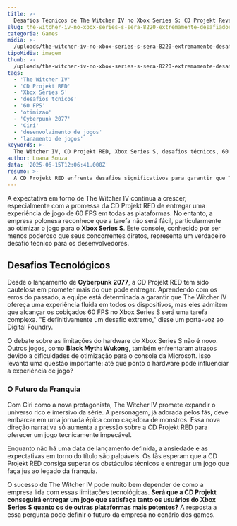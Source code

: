 ```yaml
---
title: >-
  Desafios Técnicos de The Witcher IV no Xbox Series S: CD Projekt Revela Dificuldades
slug: the-witcher-iv-no-xbox-series-s-sera-8220-extremamente-desafiador-8221-diz-cd-projekt
categoria: Games
midia: >-
  /uploads/the-witcher-iv-no-xbox-series-s-sera-8220-extremamente-desafiador-8221-diz-cd-projekt-thumb.jpg
tipoMidia: imagem
thumb: >-
  /uploads/the-witcher-iv-no-xbox-series-s-sera-8220-extremamente-desafiador-8221-diz-cd-projekt-thumb.jpg
tags:
  - 'The Witcher IV'
  - 'CD Projekt RED'
  - 'Xbox Series S'
  - 'desafios tcnicos'
  - '60 FPS'
  - 'otimizao'
  - 'Cyberpunk 2077'
  - 'Ciri'
  - 'desenvolvimento de jogos'
  - 'lanamento de jogos'
keywords: >-
  The Witcher IV, CD Projekt RED, Xbox Series S, desafios técnicos, 60 FPS, otimização, Cyberpunk 2077, Ciri, desenvolvimento de jogos, lançamento de jogos
author: Luana Souza
data: '2025-06-15T12:06:41.000Z'
resumo: >-
  A CD Projekt RED enfrenta desafios significativos para garantir que The Witcher IV funcione a 60 FPS no Xbox Series S. A experiência de jogo consistente e de alta qualidade é o foco, mesmo com hardware menos poderoso.
---
```


A expectativa em torno de The Witcher IV continua a crescer, especialmente com a promessa da CD Projekt RED de entregar uma experiência de jogo de 60 FPS em todas as plataformas. No entanto, a empresa polonesa reconhece que a tarefa não será fácil, particularmente ao otimizar o jogo para o **Xbox Series S**. Este console, conhecido por ser menos poderoso que seus concorrentes diretos, representa um verdadeiro desafio técnico para os desenvolvedores.

## Desafios Tecnológicos

Desde o lançamento de **Cyberpunk 2077**, a CD Projekt RED tem sido cautelosa em prometer mais do que pode entregar. Aprendendo com os erros do passado, a equipe está determinada a garantir que The Witcher IV ofereça uma experiência fluida em todos os dispositivos, mas eles admitem que alcançar os cobiçados 60 FPS no Xbox Series S será uma tarefa complexa. "É definitivamente um desafio extremo," disse um porta-voz ao Digital Foundry.

O debate sobre as limitações do hardware do Xbox Series S não é novo. Outros jogos, como **Black Myth: Wukong**, também enfrentaram atrasos devido a dificuldades de otimização para o console da Microsoft. Isso levanta uma questão importante: até que ponto o hardware pode influenciar a experiência de jogo?

### O Futuro da Franquia

Com Ciri como a nova protagonista, The Witcher IV promete expandir o universo rico e imersivo da série. A personagem, já adorada pelos fãs, deve embarcar em uma jornada épica como caçadora de monstros. Essa nova direção narrativa só aumenta a pressão sobre a CD Projekt RED para oferecer um jogo tecnicamente impecável.

Enquanto não há uma data de lançamento definida, a ansiedade e as expectativas em torno do título são palpáveis. Os fãs esperam que a CD Projekt RED consiga superar os obstáculos técnicos e entregar um jogo que faça jus ao legado da franquia.

O sucesso de The Witcher IV pode muito bem depender de como a empresa lida com essas limitações tecnológicas. **Será que a CD Projekt conseguirá entregar um jogo que satisfaça tanto os usuários do Xbox Series S quanto os de outras plataformas mais potentes?** A resposta a essa pergunta pode definir o futuro da empresa no cenário dos games.